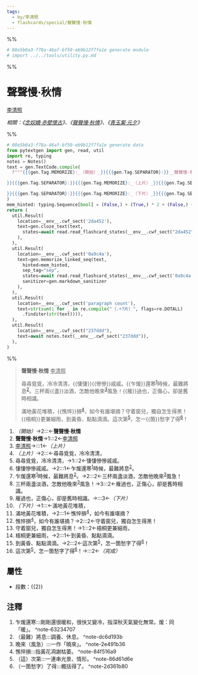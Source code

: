 ```yaml
---
tags:
  - by/李清照
  - flashcards/special/聲聲慢·秋情
---
```


%%
```Python
# 08e5b0a3-f78a-46af-bf50-eb9b12f7fa1e generate module
# import ../../tools/utility.py.md
```
%%

# 聲聲慢·秋情
<u>李清照</u>

_相關：《[念奴嬌·赤壁懷古](念奴嬌·赤壁懷古.md)》、《[聲聲慢·秋情](聲聲慢·秋情.md)》、《[青玉案·元夕](青玉案·元夕.md)》_

%%
```Python
# 08e5b0a3-f78a-46af-bf50-eb9b12f7fa1e generate data
from pytextgen import gen, read, util
import re, typing
notes = Notes()
text = gen.TextCode.compile(
  f"""{{{gen.Tag.MEMORIZE}:_（開始）_}}{{{gen.Tag.SEPARATOR}:}}__聲聲慢·秋情__{{{gen.Tag.TEXT}: }}{{{gen.Tag.SEPARATOR}:}}<u>李清照</u>{{{gen.Tag.TEXT}:

}}{{{gen.Tag.SEPARATOR}:}}{{{gen.Tag.MEMORIZE}:_（上片）_}}{{{gen.Tag.SEPARATOR}:}}尋尋覓覓，冷冷清清，{{{gen.Tag.SEPARATOR}:}}{hard("悽悽")}{hard("慘慘")}戚戚。{{{gen.Tag.SEPARATOR}:}}{hard("乍煖")}還寒{notes.embed('乍煖還寒', '剛剛還很暖和，很快又變冷，指深秋天氣變化無常。煖：同「暖」。')}時候，最難將息{notes.embed('（最難）將息', '調養、休息。')}。{{{gen.Tag.SEPARATOR}:}}三杯兩{hard("盞")}淡酒，怎敵他晚來{notes.embed('晚來（風急）', '一作「曉來」。')}風急！{{{gen.Tag.SEPARATOR}:}}{hard("雁")}過也，正傷心，卻是舊時相識。{{{gen.Tag.TEXT}:

}}{{{gen.Tag.SEPARATOR}:}}{{{gen.Tag.MEMORIZE}:_（下片）_}}{{{gen.Tag.SEPARATOR}:}}滿地黃花堆積，{{{gen.Tag.SEPARATOR}:}}{hard("憔悴")}損{notes.embed('憔悴損', '指黃花凋謝枯萎。')}，如今有誰堪摘？{{{gen.Tag.SEPARATOR}:}}守着窗兒，獨自怎生得黑！{{{gen.Tag.SEPARATOR}:}}{hard("梧桐")}更兼細雨，{{{gen.Tag.SEPARATOR}:}}到黃昏、點點滴滴。{{{gen.Tag.SEPARATOR}:}}這次第{notes.embed('（這）次第', '一連串光景、情形。')}，怎一{hard("箇")}愁字了得{notes.embed('（一箇愁字）了得', '概括得了。')}！{{{gen.Tag.SEPARATOR}:}}{{{gen.Tag.MEMORIZE}:_（完成）_}}"""
)
mem_hinted: typing.Sequence[bool] = (False,) + (True,) * 2 + (False,) + (True,) * 5 + (False,) + (True,) * 6 + (False,)
return (
  util.Result(
    location=__env__.cwf_sect('2da452'),
    text=gen.cloze_text(text,
      states=await read.read_flashcard_states(__env__.cwf_sect("2da452")),
    ),
  ),
  util.Result(
    location=__env__.cwf_sect('0a9c4a'),
    text=gen.memorize_linked_seq(text,
      hinted=mem_hinted,
      sep_tag="sep",
      states=await read.read_flashcard_states(__env__.cwf_sect('0a9c4a')),
      sanitizer=gen.markdown_sanitizer
    ),
  ),
  util.Result(
    location=__env__.cwf_sect('paragraph count'),
    text=str(sum(1 for _ in re.compile("（.+?片）", flags=re.DOTALL)
      .finditer(str(text)))),
  ),
  util.Result(
    location=__env__.cwf_sect("237ddd"),
    text=await notes.text(__env__.cwf_sect("237ddd")),
  ),
)
```
%%

<!--08e5b0a3-f78a-46af-bf50-eb9b12f7fa1e generate section="2da452"--><!-- The following content is generated at 2023-03-09T18:21:12.639856+08:00. Any edits will be overridden! -->

> __聲聲慢·秋情__ <u>李清照</u>
>
> 尋尋覓覓，冷冷清清，{{悽悽}}{{慘慘}}戚戚。{{乍煖}}還寒<sup>[1](#^note-63234707)</sup>時候，最難將息<sup>[2](#^note-dc6d193b)</sup>。三杯兩{{盞}}淡酒，怎敵他晚來<sup>[3](#^note-2e491b36)</sup>風急！{{雁}}過也，正傷心，卻是舊時相識。
>
> 滿地黃花堆積，{{憔悴}}損<sup>[4](#^note-84f516a9)</sup>，如今有誰堪摘？守着窗兒，獨自怎生得黑！{{梧桐}}更兼細雨，到黃昏、點點滴滴。這次第<sup>[5](#^note-86d61d6e)</sup>，怎一{{箇}}愁字了得<sup>[6](#^note-2d361b80)</sup>！

<!--/08e5b0a3-f78a-46af-bf50-eb9b12f7fa1e-->

<!--08e5b0a3-f78a-46af-bf50-eb9b12f7fa1e generate section="0a9c4a"--><!-- The following content is generated at 2023-03-09T18:21:12.627030+08:00. Any edits will be overridden! -->

1. _（開始）_→2:::←__聲聲慢·秋情__
2. __聲聲慢·秋情__→1:::2←<u>李清照</u>
3. <u>李清照</u>→:::1←_（上片）_
4. _（上片）_→2:::←尋尋覓覓，冷冷清清，
5. 尋尋覓覓，冷冷清清，→1:::2←悽悽慘慘戚戚。
6. 悽悽慘慘戚戚。→2:::1←乍煖還寒<sup>[1](#^note-63234707)</sup>時候，最難將息<sup>[2](#^note-dc6d193b)</sup>。
7. 乍煖還寒<sup>[1](#^note-63234707)</sup>時候，最難將息<sup>[2](#^note-dc6d193b)</sup>。→2:::2←三杯兩盞淡酒，怎敵他晚來<sup>[3](#^note-2e491b36)</sup>風急！
8. 三杯兩盞淡酒，怎敵他晚來<sup>[3](#^note-2e491b36)</sup>風急！→3:::2←雁過也，正傷心，卻是舊時相識。
9. 雁過也，正傷心，卻是舊時相識。→:::3←_（下片）_
10. _（下片）_→1:::←滿地黃花堆積，
11. 滿地黃花堆積，→2:::1←憔悴損<sup>[4](#^note-84f516a9)</sup>，如今有誰堪摘？
12. 憔悴損<sup>[4](#^note-84f516a9)</sup>，如今有誰堪摘？→2:::2←守着窗兒，獨自怎生得黑！
13. 守着窗兒，獨自怎生得黑！→1:::2←梧桐更兼細雨，
14. 梧桐更兼細雨，→2:::1←到黃昏、點點滴滴。
15. 到黃昏、點點滴滴。→2:::2←這次第<sup>[5](#^note-86d61d6e)</sup>，怎一箇愁字了得<sup>[6](#^note-2d361b80)</sup>！
16. 這次第<sup>[5](#^note-86d61d6e)</sup>，怎一箇愁字了得<sup>[6](#^note-2d361b80)</sup>！→:::2←_（完成）_

<!--/08e5b0a3-f78a-46af-bf50-eb9b12f7fa1e-->

## 屬性

- 段數：{{<!--08e5b0a3-f78a-46af-bf50-eb9b12f7fa1e generate section="paragraph count"--><!-- The following content is generated at 2023-03-01T10:52:41.452553+08:00. Any edits will be overridden! -->2<!--/08e5b0a3-f78a-46af-bf50-eb9b12f7fa1e-->}}

## 注釋

<!--08e5b0a3-f78a-46af-bf50-eb9b12f7fa1e generate section="237ddd"--><!-- The following content is generated at 2023-03-09T18:21:12.653883+08:00. Any edits will be overridden! -->

1. 乍煖還寒:::剛剛還很暖和，很快又變冷，指深秋天氣變化無常。煖：同「暖」。 ^note-63234707
2. （最難）將息:::調養、休息。 ^note-dc6d193b
3. 晚來（風急）:::一作「曉來」。 ^note-2e491b36
4. 憔悴損:::指黃花凋謝枯萎。 ^note-84f516a9
5. （這）次第:::一連串光景、情形。 ^note-86d61d6e
6. （一箇愁字）了得:::概括得了。 ^note-2d361b80

<!--/08e5b0a3-f78a-46af-bf50-eb9b12f7fa1e-->
